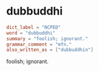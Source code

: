 # dubbuddhi

``` toml
dict_label = "NCPED"
word = "dubbuddhi"
summary = "foolish; ignorant."
grammar_comment = "mfn."
also_written_as = ["dubbuddhin"]
```

foolish; ignorant.

